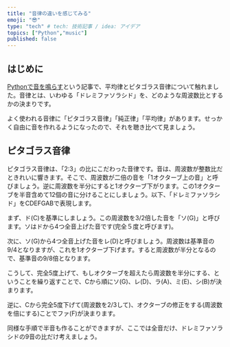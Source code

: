 ```yaml
---
title: "音律の違いを感じてみる"
emoji: "😎"
type: "tech" # tech: 技術記事 / idea: アイデア
topics: ["Python","music"]
published: false
---
```


## はじめに

[Pythonで音を鳴らす](https://zenn.dev/kaityo256/articles/python_play_sound)という記事で、平均律とピタゴラス音律について触れました。音律とは、いわゆる「ドレミファソラシド」を、どのような周波数比とするかの決まりです。

よく使われる音律に「ピタゴラス音律」「純正律」「平均律」があります。せっかく自由に音を作れるようになったので、それを聴き比べて見ましょう。

## ピタゴラス音律

ピタゴラス音律は、「2:3」の比にこだわった音律です。音は、周波数が整数比だときれいに響きます。そこで、周波数が二倍の音を「1オクターブ上の音」と呼びましょう。逆に周波数を半分にすると1オクターブ下がります。この1オクターブを半音含めて12個の音に分けることにしましょう。以下、「ドレミファソラシド」をCDEFGABで表現します。

まず、ド(C)を基準にしましょう。この周波数を3/2倍した音を「ソ(G)」と呼びます。ソはドから4つ全音上げた音です(完全５度と呼びます)。

次に、ソ(G)から4つ全音上げた音をレ(D)と呼びましょう。周波数は基準音の9/4となりますが、これを1オクターブ下げます。すると周波数が半分となるので、基準音の9/8倍となります。

こうして、完全5度上げて、もしオクターブを超えたら周波数を半分にする、ということを繰り返すことで、Cから順にソ(G)、レ(D)、ラ(A)、ミ(E)、シ(B)が決まります。

逆に、Cから完全5度下げて(周波数を2/3して)、オクターブの修正をする(周波数を倍にする)ことでファ(F)が決まります。

同様な手順で半音も作ることができますが、ここでは全音だけ、ドレミファソラシドの9音の比だけ考えましょう。

